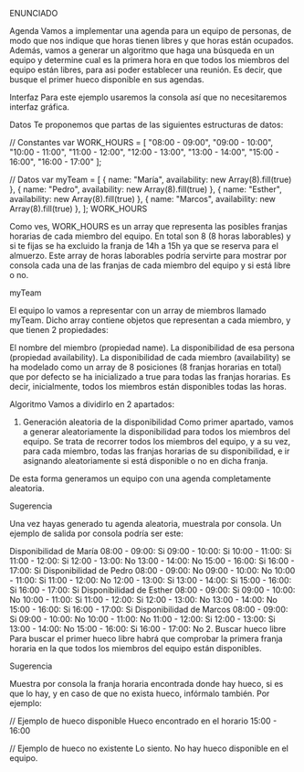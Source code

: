 ENUNCIADO

Agenda
Vamos a implementar una agenda para un equipo de personas, de modo que nos indique que horas tienen libres y que horas están ocupados. Además, vamos a generar un algoritmo que haga una búsqueda en un equipo y determine cual es la primera hora en que todos los miembros del equipo están libres, para asi poder establecer una reunión. Es decir, que busque el primer hueco disponible en sus agendas.

Interfaz
Para este ejemplo usaremos la consola así que no necesitaremos interfaz gráfica.

Datos
Te proponemos que partas de las siguientes estructuras de datos:

// Constantes
var WORK_HOURS = [
  "08:00 - 09:00",
  "09:00 - 10:00",
  "10:00 - 11:00",
  "11:00 - 12:00",
  "12:00 - 13:00",
  "13:00 - 14:00",
  "15:00 - 16:00",
  "16:00 - 17:00"
];

// Datos
var myTeam = [
  {
    name: "María",
    availability: new Array(8).fill(true)
  },
  {
    name: "Pedro",
    availability: new Array(8).fill(true)
  },
  {
    name: "Esther",
    availability: new Array(8).fill(true)
  },
  {
    name: "Marcos",
    availability: new Array(8).fill(true)
  },
];
WORK_HOURS

Como ves, WORK_HOURS es un array que representa las posibles franjas horarias de cada miembro del equipo. En total son 8 (8 horas laborables) y si te fijas se ha excluido la franja de 14h a 15h ya que se reserva para el almuerzo. Este array de horas laborables podría servirte para mostrar por consola cada una de las franjas de cada miembro del equipo y si está libre o no.

myTeam

El equipo lo vamos a representar con un array de miembros llamado myTeam. Dicho array contiene objetos que representan a cada miembro, y que tienen 2 propiedades:

El nombre del miembro (propiedad name).
La disponibilidad de esa persona (propiedad availability).
La disponibilidad de cada miembro (availability) se ha modelado como un array de 8 posiciones (8 franjas horarias en total) que por defecto se ha inicializado a true para todas las franjas horarias. Es decir, inicialmente, todos los miembros están disponibles todas las horas.

Algoritmo
Vamos a dividirlo en 2 apartados:

1. Generación aleatoria de la disponibilidad
Como primer apartado, vamos a generar aleatoriamente la disponibilidad para todos los miembros del equipo. Se trata de recorrer todos los miembros del equipo, y a su vez, para cada miembro, todas las franjas horarias de su disponibilidad, e ir asignando aleatoriamente si está disponible o no en dicha franja.

De esta forma generamos un equipo con una agenda completamente aleatoria.

Sugerencia

Una vez hayas generado tu agenda aleatoria, muestrala por consola. Un ejemplo de salida por consola podría ser este:

Disponibilidad de María
    08:00 - 09:00: Si
    09:00 - 10:00: Si
    10:00 - 11:00: Si
    11:00 - 12:00: Si
    12:00 - 13:00: No
    13:00 - 14:00: No
    15:00 - 16:00: Si
    16:00 - 17:00: Si
Disponibilidad de Pedro
    08:00 - 09:00: No
    09:00 - 10:00: No
    10:00 - 11:00: Si
    11:00 - 12:00: No
    12:00 - 13:00: Si
    13:00 - 14:00: Si
    15:00 - 16:00: Si
    16:00 - 17:00: Si
Disponibilidad de Esther
    08:00 - 09:00: Si
    09:00 - 10:00: No
    10:00 - 11:00: Si
    11:00 - 12:00: Si
    12:00 - 13:00: No
    13:00 - 14:00: No
    15:00 - 16:00: Si
    16:00 - 17:00: Si
Disponibilidad de Marcos
    08:00 - 09:00: Si
    09:00 - 10:00: No
    10:00 - 11:00: No
    11:00 - 12:00: Si
    12:00 - 13:00: Si
    13:00 - 14:00: No
    15:00 - 16:00: Si
    16:00 - 17:00: No
2. Buscar hueco libre
Para buscar el primer hueco libre habrá que comprobar la primera franja horaria en la que todos los miembros del equipo están disponibles.

Sugerencia

Muestra por consola la franja horaria encontrada donde hay hueco, si es que lo hay, y en caso de que no exista hueco, infórmalo también. Por ejemplo:

// Ejemplo de hueco disponible
Hueco encontrado en el horario 15:00 - 16:00

// Ejemplo de hueco no existente
Lo siento. No hay hueco disponible en el equipo.
